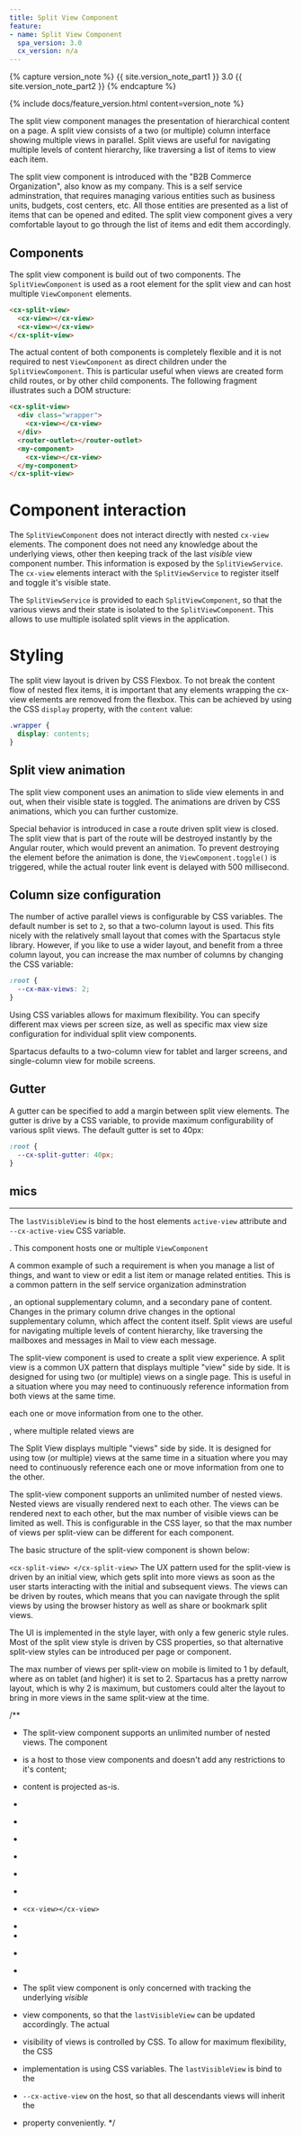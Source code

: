 ```yaml
---
title: Split View Component
feature:
- name: Split View Component
  spa_version: 3.0
  cx_version: n/a
---
```


{% capture version_note %}
{{ site.version_note_part1 }} 3.0 {{ site.version_note_part2 }}
{% endcapture %}

{% include docs/feature_version.html content=version_note %}


The split view component manages the presentation of hierarchical content on a page. A split view consists of a two (or multiple) column interface showing multiple views in parallel. Split views are useful for navigating multiple levels of content hierarchy, like traversing a list of items to view each item.

The split view component is introduced with the "B2B Commerce Organization", also know as my company. This is a self service adminstration, that requires managing various entities such as business units, budgets, cost centers, etc. All those entities are presented as a list of items that can be opened and edited. The split view component gives a very comfortable layout to go through the list of items and edit them accordingly.

## Components

The split view component is build out of two components. The `SplitViewComponent` is used as a root element for the split view and can host multiple `ViewComponent` elements.

```html
<cx-split-view>
  <cx-view></cx-view>
  <cx-view></cx-view>
</cx-split-view>
```

The actual content of both components is completely flexible and it is not required to nest `ViewComponent` as direct children under the `SplitViewComponent`. This is particular useful when views are created form child routes, or by other child components. The following fragment illustrates such a DOM structure:

```html
<cx-split-view>
  <div class="wrapper">
    <cx-view></cx-view>
  </div>
  <router-outlet></router-outlet>
  <my-component>
    <cx-view></cx-view>
  </my-component>
</cx-split-view>
```

# Component interaction

The `SplitViewComponent` does not interact directly with nested `cx-view` elements. The component does not need any knowledge about the underlying views, other then keeping track of the last _visible_ view component number. This information is exposed by the `SplitViewService`. The `cx-view` elements interact with the `SplitViewService` to register itself and toggle it's visible state.

The `SplitViewService` is provided to each `SplitViewComponent`, so that the various views and their state is isolated to the `SplitViewComponent`. This allows to use multiple isolated split views in the application.

# Styling

The split view layout is driven by CSS Flexbox. To not break the content flow of nested flex items, it is important that any elements wrapping the cx-view elements are removed from the flexbox. This can be achieved by using the CSS `display` property, with the `content` value:

```css
.wrapper {
  display: contents;
}
```

## Split view animation

The split view component uses an animation to slide view elements in and out, when their visible state is toggled. The animations are driven by CSS animations, which you can further customize.

Special behavior is introduced in case a route driven split view is closed. The split view that is part of the route will be destroyed instantly by the Angular router, which would prevent an animation. To prevent destroying the element before the animation is done, the `ViewComponent.toggle()` is triggered, while the actual router link event is delayed with 500 millisecond.

## Column size configuration

The number of active parallel views is configurable by CSS variables. The default number is set to `2`, so that a two-column layout is used. This fits nicely with the relatively small layout that comes with the Spartacus style library. However, if you like to use a wider layout, and benefit from a three column layout, you can increase the max number of columns by changing the CSS variable:

```css
:root {
  --cx-max-views: 2;
}
```

Using CSS variables allows for maximum flexibility. You can specify different max views per screen size, as well as specific max view size configuration for individual split view components.

Spartacus defaults to a two-column view for tablet and larger screens, and single-column view for mobile screens.

## Gutter

A gutter can be specified to add a margin between split view elements. The gutter is drive by a CSS variable, to provide maximum configurability of various split views. The default gutter is set to 40px:

```css
:root {
  --cx-split-gutter: 40px;
}
```

## mics

---

The `lastVisibleView` is bind to the host elements `active-view` attribute and `--cx-active-view` CSS variable.

. This component hosts one or multiple `ViewComponent`

A common example of such a requirement is when you manage a list of things, and want to view or edit a list item or manage related entities. This is a common pattern in the self service
organization adminstration

, an optional supplementary column, and a secondary pane of content. Changes in the primary column drive changes in the optional supplementary column, which affect the content itself. Split views are useful for navigating multiple levels of content hierarchy, like traversing the mailboxes and messages in Mail to view each message.

The split-view component is used to create a split view experience. A split view is a common UX pattern that displays multiple "view" side by side. It is designed for using two (or multiple) views on a single page. This is useful in a situation where you may need to continuously reference information from both views at the same time.

each one or move information from one to the other.

, where multiple related views are

The Split View displays multiple "views" side by side. It is designed for using tow (or multiple) views at the same time in a situation where you may need to continuously reference each one or move information from one to the other.

The split-view component supports an unlimited number of nested views. Nested views are visually rendered next to each other. The views can be rendered next to each other, but the max number of visible views can be limited as well. This is configurable in the CSS layer, so that the max number of views per split-view can be different for each component.

The basic structure of the split-view component is shown below:

`<cx-split-view> </cx-split-view>`
The UX pattern used for the split-view is driven by an initial view, which gets split into more views as soon as the user starts interacting with the initial and subsequent views. The views can be driven by routes, which means that you can navigate through the split views by using the browser history as well as share or bookmark split views.

The UI is implemented in the style layer, with only a few generic style rules. Most of the split view style is driven by CSS properties, so that alternative split-view styles can be introduced per page or component.

The max number of views per split-view on mobile is limited to 1 by default, where as on tablet (and higher) it is set to 2. Spartacus has a pretty narrow layout, which is why 2 is maximum, but customers could alter the layout to bring in more views in the same split-view at the time.

/\*\*

- The split-view component supports an unlimited number of nested views. The component
- is a host to those view components and doesn't add any restrictions to it's content;
- content is projected as-is.
-
- ```html

  ```

- <cx-split-view>
- <cx-view></cx-view>
- <cx-view></cx-view>
- <any-wrapper>
-     <cx-view></cx-view>
- </any-wrapper>
- </cx-split-view>
- ```

  ```

-
- The split view component is only concerned with tracking the underlying _visible_
- view components, so that the `lastVisibleView` can be updated accordingly. The actual
- visibility of views is controlled by CSS. To allow for maximum flexibility, the CSS
- implementation is using CSS variables. The `lastVisibleView` is bind to the
- `--cx-active-view` on the host, so that all descendants views will inherit the
- property conveniently.
  \*/
